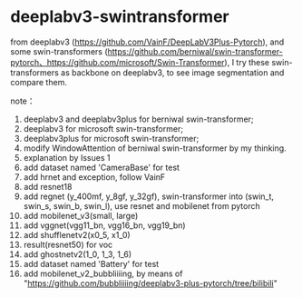 # deeplabv3-swintransformer

from deeplabv3 (https://github.com/VainF/DeepLabV3Plus-Pytorch), and some swin-transformers (https://github.com/berniwal/swin-transformer-pytorch、https://github.com/microsoft/Swin-Transformer), I try these swin-transformers as backbone on deeplabv3, to see image segmentation and compare them.

note：
1. deeplabv3 and deeplabv3plus for berniwal swin-transformer;
2. deeplabv3 for microsoft swin-transformer;
3. deeplabv3plus for microsoft swin-transformer;
4. modify WindowAttention of berniwal swin-transformer by my thinking.
5. explanation by Issues 1
6. add dataset named 'CameraBase' for test
7. add hrnet and exception, follow VainF
8. add resnet18
9. add regnet (y_400mf, y_8gf, y_32gf), swin-transformer into (swin_t, swin_s, swin_b, swin_l), use resnet and mobilenet from pytorch
10. add mobilenet_v3(small, large)
11. add vggnet(vgg11_bn, vgg16_bn, vgg19_bn)
12. add shufflenetv2(x0_5, x1_0)
13. result(resnet50) for voc
14. add ghostnetv2(1_0, 1_3, 1_6)
15. add dataset named 'Battery' for test
16. add mobilenet_v2_bubbliiiing, by means of "https://github.com/bubbliiiing/deeplabv3-plus-pytorch/tree/bilibili"